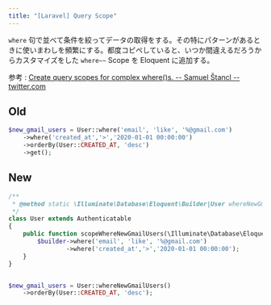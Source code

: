 ```yaml
---
title: "[Laravel] Query Scope"
---
```


`where` 句で並べて条件を絞ってデータの取得をする。その特にパターンがあるときに使いまわしを頻繁にする。都度コピペしていると、いつか間違えるだろうからカスタマイズをした `where~~` Scope を Eloquent に追加する。

参考 : [Create query scopes for complex where()s. -- Samuel Štancl -- twitter.com](https://twitter.com/samuelstancl/status/1272826431609933825)

## Old

```php
$new_gmail_users = User::where('email', 'like', '%@gmail.com')
	->where('created_at','>','2020-01-01 00:00:00')
	->orderBy(User::CREATED_AT, 'desc')
	->get();
```

## New

```php
/**
 * @method static \Illuminate\Database\Eloquent\Builder|User whereNewGmailUsers()
 */ 
class User extends Authenticatable
{
	public function scopeWhereNewGmailUsers(\Illuminate\Database\Eloquent\Builder $builder){
		$builder->where('email', 'like', '%@gmail.com')
		        ->where('created_at','>','2020-01-01 00:00:00');
	}
}


$new_gmail_users = User::whereNewGmailUsers()
	->orderBy(User::CREATED_AT, 'desc');
```


